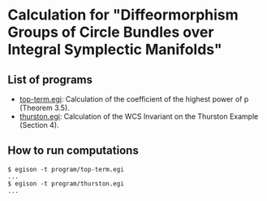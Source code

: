 # Calculation for "Diffeormorphism Groups of Circle Bundles over Integral Symplectic Manifolds"

## List of programs

* [top-term.egi](https://github.com/egisatoshi/EMR-Paper-Computation/blob/master/programs/top-term.egi): Calculation of the coefficient of the highest power of p (Theorem 3.5).
* [thurston.egi](https://github.com/egisatoshi/EMR-Paper-Computation/blob/master/programs/thurston.egi): Calculation of the WCS Invariant on the Thurston Example (Section 4).

## How to run computations
```
$ egison -t program/top-term.egi
...
$ egison -t program/thurston.egi
...
```
